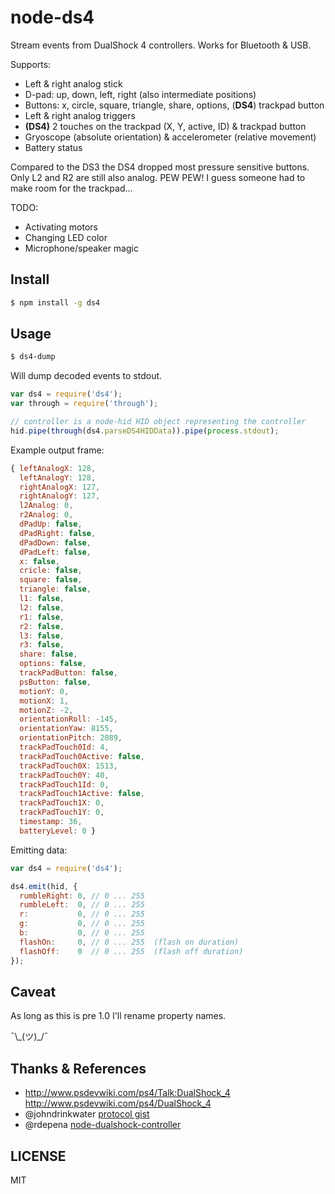 # node-ds4

Stream events from DualShock 4 controllers. Works for Bluetooth & USB.

Supports:

- Left & right analog stick
- D-pad: up, down, left, right (also intermediate positions)
- Buttons: x, circle, square, triangle, share, options, (__DS4__) trackpad button
- Left & right analog triggers
- __(DS4)__ 2 touches on the trackpad (X, Y, active, ID) & trackpad button
- Gryoscope (absolute orientation) & accelerometer (relative movement)
- Battery status

Compared to the DS3 the DS4 dropped most pressure sensitive buttons.
Only L2 and R2 are still also analog. PEW PEW!
I guess someone had to make room for the trackpad...

TODO:

- Activating motors
- Changing LED color
- Microphone/speaker magic

## Install

``` sh
$ npm install -g ds4
```

## Usage

``` sh
$ ds4-dump
```

Will dump decoded events to stdout.

``` js
var ds4 = require('ds4');
var through = require('through');

// controller is a node-hid HID object representing the controller
hid.pipe(through(ds4.parseDS4HIDData)).pipe(process.stdout);
```

Example output frame:

``` js
{ leftAnalogX: 128,
  leftAnalogY: 128,
  rightAnalogX: 127,
  rightAnalogY: 127,
  l2Analog: 0,
  r2Analog: 0,
  dPadUp: false,
  dPadRight: false,
  dPadDown: false,
  dPadLeft: false,
  x: false,
  cricle: false,
  square: false,
  triangle: false,
  l1: false,
  l2: false,
  r1: false,
  r2: false,
  l3: false,
  r3: false,
  share: false,
  options: false,
  trackPadButton: false,
  psButton: false,
  motionY: 0,
  motionX: 1,
  motionZ: -2,
  orientationRoll: -145,
  orientationYaw: 8155,
  orientationPitch: 2089,
  trackPadTouch0Id: 4,
  trackPadTouch0Active: false,
  trackPadTouch0X: 1513,
  trackPadTouch0Y: 40,
  trackPadTouch1Id: 0,
  trackPadTouch1Active: false,
  trackPadTouch1X: 0,
  trackPadTouch1Y: 0,
  timestamp: 36,
  batteryLevel: 0 }
```

Emitting data:

``` js
var ds4 = require('ds4');

ds4.emit(hid, {
  rumbleRight: 0, // 0 ... 255
  rumbleLeft:  0, // 0 ... 255
  r:           0, // 0 ... 255
  g:           0, // 0 ... 255
  b:           0, // 0 ... 255
  flashOn:     0, // 0 ... 255  (flash on duration)
  flashOff:    0  // 0 ... 255  (flash off duration)
});
```

## Caveat

As long as this is pre 1.0 I'll rename property names.

¯\\\_(ツ)\_/¯

## Thanks & References

- http://www.psdevwiki.com/ps4/Talk:DualShock_4 http://www.psdevwiki.com/ps4/DualShock_4
- @johndrinkwater [protocol gist](https://gist.github.com/johndrinkwater/7708901)
- @rdepena [node-dualshock-controller](https://github.com/rdepena/node-dualshock-controller)

## LICENSE

MIT
